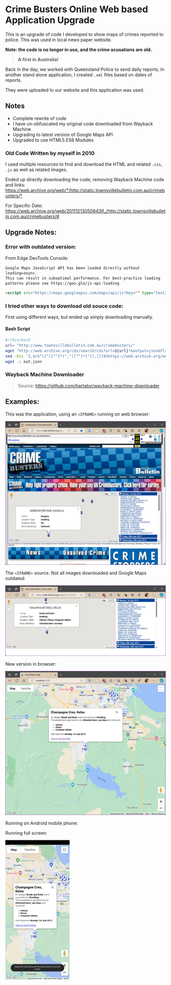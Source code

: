 # Crime Busters Online Web based Application Upgrade
This is an upgrade of code I developed to show maps of crimes reported to police. This was used in local news paper website.

**Note: the code is no longer in use, and the crime acusations are old.**

> **A first in Australia!**


Back in the day, we worked with Queensland Police to send daily reports, In another stand alone application, I created `.xml` files based on dates of reports. 

They were uploaded to our website and this application was used.

## Notes
* Complete rewrite of code
* I have un-obfuscated my original code downloaded from Wayback Machine
* Upgrading to latest version of Google Maps API
* Upgraded to use HTML5 ES6 Modules

### Old Code Written by myself in 2010
I used multiple resources to find and download the HTML and related `.css`, `.js` as well as related images.

Ended up directly downloading the code, removing Wayback Machine code and links:
<https://web.archive.org/web/*/http://static.townsvillebulletin.com.au/crimebusters/*>

For Specific Date:
<https://web.archive.org/web/20111213050643if_/http://static.townsvillebulletin.com.au/crimebusters/#>

## Upgrade Notes:

### Error with outdated version:

From Edge DevTools Console:

```
Google Maps JavaScript API has been loaded directly without loading=async. 
This can result in suboptimal performance. For best-practice loading patterns please see https://goo.gle/js-api-loading 
```

```HTML
<script src="https://maps.googleapis.com/maps/api/js?key="" type="text/javascript"></script>
```
### I tried other ways to download old souce code:
First using different ways, but ended up simply downloading manually.

#### Bash Script

```bash
#!/bin/bash
url= "http://www.townsvillebulletin.com.au/crimebusters/" 
wget "http://web.archive.org/cdx/search/cdx?url=${url}*&output=json&fl=original,timestamp" -O out.json
sed -Eni '2,$s%^\["([^"]*)","([^"]*)"](,|])$%https://web.archive.org/web/\2id_/\1%gmp' out.json 
wget -i out.json
```
### Wayback Machine Downloader
> Source: https://github.com/hartator/wayback-machine-downloader

## Examples:

This was the application, using an `<IFRAME>` running on web browser:

![Wayback Machine](examples/website.png)

The `<IFRAME>` source. Not all images downloaded and Google Maps outdated:

![Wayback Machine IFRAM](examples/website-iframe.png)

New version in browser:

![This version](examples/updated.png)

Running on Android mobile phone:

Running full screen:

<img src="examples/Screenshot_20240908_160740_Edge.jpg" width="40%" />